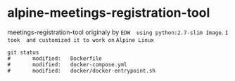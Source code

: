 # alpine-meetings-registration-tool

meetings-registration-tool originaly by `EDW  using python:2.7-slim Image`. `I took  and customized it to work on` `Alpine Linux `
```
git status
#       modified:   Dockerfile
#       modified:   docker-compose.yml
#       modified:   docker/docker-entrypoint.sh

```
